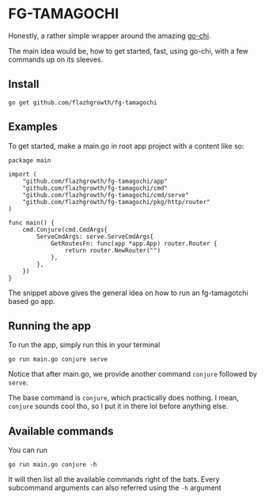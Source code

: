 # FG-TAMAGOCHI
Honestly, a rather simple wrapper around the amazing [go-chi](https://github.com/go-chi/chi).

The main idea would be, how to get started, fast, using go-chi, with a few commands up on its sleeves.

## Install
```
go get github.com/flazhgrowth/fg-tamagochi
```

## Examples
To get started, make a main.go in root app project with a content like so:
```
package main

import (
	"github.com/flazhgrowth/fg-tamagochi/app"
	"github.com/flazhgrowth/fg-tamagochi/cmd"
	"github.com/flazhgrowth/fg-tamagochi/cmd/serve"
	"github.com/flazhgrowth/fg-tamagochi/pkg/http/router"
)

func main() {
	cmd.Conjure(cmd.CmdArgs{
		ServeCmdArgs: serve.ServeCmdArgs{
			GetRoutesFn: func(app *app.App) router.Router {
				return router.NewRouter("")
			},
		},
	})
}
```
The snippet above gives the general idea on how to run an fg-tamagotchi based go app.

## Running the app
To run the app, simply run this in your terminal
```
go run main.go conjure serve
```

Notice that after main.go, we provide another command `conjure` followed by `serve`.

The base command is `conjure`, which practically does nothing. I mean, `conjure` sounds cool tho, so I put it in there lol before anything else.

## Available commands
You can run 
```
go run main.go conjure -h
```
It will then list all the available commands right of the bats. Every subcommand arguments can also referred using the `-h` argument
